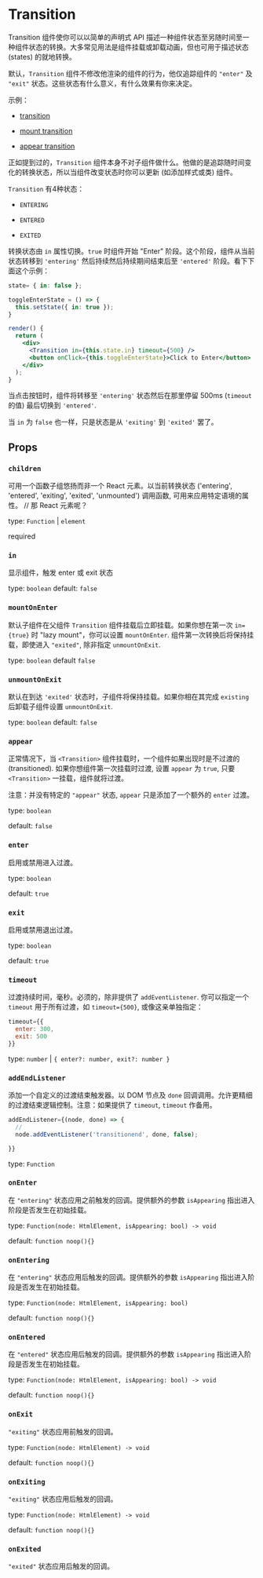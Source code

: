 # Transition

Transition 组件使你可以以简单的声明式 API 描述一种组件状态至另随时间至一种组件状态的转换。大多常见用法是组件挂载或卸载动画，但也可用于描述状态 (states) 的就地转换。

默认，`Transition` 组件不修改他渲染的组件的行为，他仅追踪组件的 `"enter"` 及 `"exit"` 状态。这些状态有什么意义，有什么效果有你来决定。

示例：

- [transition](/examples/transition.tsx)

- [mount transition](/examples/mount-transition/index.tsx)

- [appear transition](/examples/appear-transition/index.tsx)

正如提到过的，`Transition` 组件本身不对子组件做什么。他做的是追踪随时间变化的转换状态，所以当组件改变状态时你可以更新 (如添加样式或类) 组件。

`Transition` 有4种状态：

- `ENTERING`

- `ENTERED`

- `EXITED`

转换状态由 `in` 属性切换。`true` 时组件开始 "Enter" 阶段。这个阶段，组件从当前状态转移到 `'entering'` 然后持续然后持续期间结束后至 `'entered'` 阶段。看下下面这个示例：

```jsx
state= { in: false };

toggleEnterState = () => {
  this.setState({ in: true });
}

render() {
  return (
    <div>
      <Transition in={this.state.in} timeout={500} />
      <button onClick={this.toggleEnterState}>Click to Enter</button>
    </div>
  );
}
```

当点击按钮时，组件将转移至 `'entering'` 状态然后在那里停留 500ms (`timeout` 的值) 最后切换到 `'entered'`.

当 `in` 为 `false` 也一样，只是状态是从 `'exiting'` 到 `'exited'` 罢了。

## Props

### `children`

可用一个函数子组悠扬而非一个 React 元素。以当前转换状态 ('entering', 'entered', 'exiting', 'exited', 'unmounted') 调用函数, 可用来应用特定语境的属性。 // 那 React 元素呢？

type: `Function` | `element`

required

### `in`

显示组件，触发 enter 或 exit 状态

type: `boolean`
default: `false`

### `mountOnEnter`

默认子组件在父组件 `Transition` 组件挂载后立即挂载。如果你想在第一次 `in={true}` 时 "lazy mount"，你可以设置 `mountOnEnter`. 组件第一次转换后将保持挂载，即使进入 `"exited"`, 除非指定 `unmountOnExit`.

type: `boolean`
default `false`

### `unmountOnExit`

默认在到达 `'exited'` 状态时，子组件将保持挂载。如果你相在其完成 `existing` 后卸载子组件设置 `unmountOnExit`.

type: `boolean`
default: `false`

### `appear`

正常情况下，当 `<Transition>` 组件挂载时，一个组件如果出现时是不过渡的 (transitioned). 如果你想组件第一次挂载时过渡, 设置 `appear` 为 `true`, 只要 `<Transition>` 一挂载，组件就将过渡。

注意：并没有特定的 `"appear"` 状态, `appear` 只是添加了一个额外的 `enter` 过渡。

type: `boolean`

default: `false`

### `enter`

启用或禁用进入过渡。

type: `boolean`

default: `true`

### `exit`

启用或禁用退出过渡。

type: `boolean`

default: `true`

### `timeout`

过渡持续时间，毫秒。必须的，除非提供了 `addEventListener`. 你可以指定一个 `timeout` 用于所有过渡，如 `timeout={500}`, 或像这亲单独指定：

```jsx
timeout={{
  enter: 300,
  exit: 500
}}
```

type: `number` | `{ enter?: number, exit?: number }`

### `addEndListener`

添加一个自定义的过渡结束触发器。以 DOM 节点及 `done` 回调调用。允许更精细的过渡结束逻辑控制。注意：如果提供了 `timeout`, `timeout` 作备用。

```jsx
addEndListener={(node, done) => {
  //
  node.addEventListener('transitionend', done, false);

}}
```

type: `Function`

### `onEnter`

在 `"entering"` 状态应用之前触发的回调。提供额外的参数 `isAppearing` 指出进入阶段是否发生在初始挂载。

type: `Function(node: HtmlElement, isAppearing: bool) -> void`

default: `function noop(){}`


### `onEntering`

在 `"entering"` 状态应用后触发的回调。提供额外的参数 `isAppearing` 指出进入阶段是否发生在初始挂载。

type: `Function(node: HtmlElement, isAppearing: bool)`

default: `function noop(){}`

### `onEntered`

在 `"entered"` 状态应用后触发的回调。提供额外的参数 `isAppearing` 指出进入阶段是否发生在初始挂载。

type: `Function(node: HtmlElement, isAppearing: bool) -> void`

default: `function noop(){}`

### `onExit`

`"exiting"` 状态应用前触发的回调。

type: `Function(node: HtmlElement) -> void`

default: `function noop(){}`

### `onExiting`

`"exiting"` 状态应用后触发的回调。

type: `Function(node: HtmlElement) -> void`

default: `function noop(){}`

### `onExited`

`"exited"` 状态应用后触发的回调。
